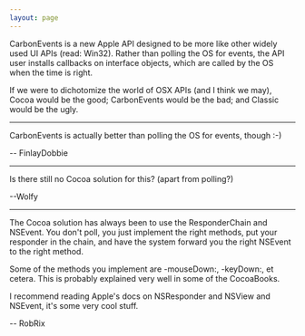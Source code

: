 ```yaml
---
layout: page
---
```


CarbonEvents is a new Apple API designed to be more like other widely used UI APIs (read: Win32). Rather than polling the OS for events, the API user installs callbacks on interface objects, which are called by the OS when the time is right.

If we were to dichotomize the world of OSX APIs (and I think we may), Cocoa would be the good; CarbonEvents would be the bad; and Classic would be the ugly.

----

CarbonEvents is actually better than polling the OS for events, though :-)

-- FinlayDobbie

----

Is there still no Cocoa solution for this? (apart from polling?) 

--Wolfy

----

The Cocoa solution has always been to use the ResponderChain and NSEvent. You don't poll, you just implement the right methods, put your responder in the chain, and have the system forward you the right NSEvent to the right method.

Some of the methods you implement are -mouseDown:, -keyDown:, et cetera. This is probably explained very well in some of the CocoaBooks.

I recommend reading Apple's docs on NSResponder and NSView and NSEvent, it's some very cool stuff.

-- RobRix
